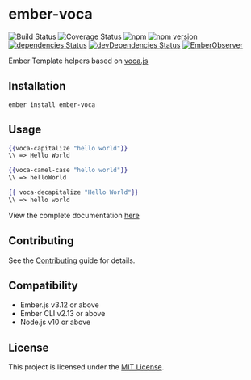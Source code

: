 ember-voca
==============================================================================

[![Build Status](https://travis-ci.org/rajasegar/ember-voca.svg?branch=master)](https://travis-ci.org/rajasegar/ember-voca) 
[![Coverage Status](https://coveralls.io/repos/github/rajasegar/ember-voca/badge.svg?branch=master)](https://coveralls.io/github/rajasegar/ember-voca?branch=master)
[![npm](https://img.shields.io/npm/dm/ember-voca.svg)](https://www.npmjs.com/package/ember-voca)
[![npm version](http://img.shields.io/npm/v/ember-voca.svg?style=flat)](https://npmjs.org/package/ember-voca "View this project on npm")
[![dependencies Status](https://david-dm.org/rajasegar/ember-voca/status.svg)](https://david-dm.org/rajasegar/ember-voca)
[![devDependencies Status](https://david-dm.org/rajasegar/ember-voca/dev-status.svg)](https://david-dm.org/rajasegar/ember-voca?type=dev)
[![EmberObserver](http://emberobserver.com/badges/ember-voca.svg?branch=master)](http://emberobserver.com/addons/ember-voca)

Ember Template helpers based on [voca.js](https://vocajs.com/)


Installation
------------------------------------------------------------------------------

```
ember install ember-voca
```


Usage
------------------------------------------------------------------------------

```hbs
{{voca-capitalize "hello world"}}
\\ => Hello World
```

```hbs
{{voca-camel-case "hello world"}}
\\ => helloWorld
```

```hbs
{{ voca-decapitalize "Hello World"}}
\\ => hello world
```

View the complete documentation [here](https://rajasegar.github.io/ember-voca)

Contributing
------------------------------------------------------------------------------

See the [Contributing](CONTRIBUTING.md) guide for details.

Compatibility
------------------------------------------------------------------------------

* Ember.js v3.12 or above
* Ember CLI v2.13 or above
* Node.js v10 or above


License
------------------------------------------------------------------------------

This project is licensed under the [MIT License](LICENSE.md).
